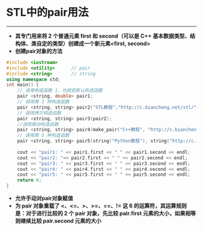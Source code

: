 # STL中的pair用法

****

- **其专门用来将 2 个普通元素 first 和 second（可以是 C++ 基本数据类型、结构体、类自定的类型）创建成一个新元素<first, second>**
- **创建pair对象的方法**

```c++
#include <iostream>
#include <utility>      // pair
#include <string>       // string
using namespace std;
int main() {
    // 调用构造函数 1，也就是默认构造函数
    pair <string, double> pair1;
    // 调用第 2 种构造函数
    pair <string, string> pair2("STL教程","http://c.biancheng.net/stl/");  
    // 调用拷贝构造函数
    pair <string, string> pair3(pair2);
    //调用移动构造函数
    pair <string, string> pair4(make_pair("C++教程", "http://c.biancheng.net/cplus/") );
    // 调用第 5 种构造函数
    pair <string, string> pair5(string("Python教程"), string("http://c.biancheng.net/python/") );  
   
    cout << "pair1: " << pair1.first << " " << pair1.second << endl;
    cout << "pair2: "<< pair2.first << " " << pair2.second << endl;
    cout << "pair3: " << pair3.first << " " << pair3.second << endl;
    cout << "pair4: " << pair4.first << " " << pair4.second << endl;
    cout << "pair5: " << pair5.first << " " << pair5.second << endl;
    return 0;
}
```

- **允许手动对pair对象赋值**
- **为 pair 对象重载了 <、<=、>、>=、==、!= 这 6 的运算符，其运算规则是：对于进行比较的 2 个 pair 对象，先比较 pair.first 元素的大小，如果相等则继续比较 pair.second 元素的大小**